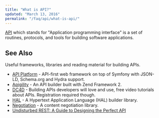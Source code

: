 ```yaml
---
title: "What is API?"
updated: "March 13, 2016"
permalink: "/faq/api/what-is-api/"
---
```


[API](https://en.wikipedia.org/wiki/Application_programming_interface) which
stands for "Application programming interface" is a set of routines, protocols,
and tools for building software applications.

## See Also

Useful frameworks, libraries and reading material for building APIs.

* [API Platform](https://api-platform.com/) - API-first web framework on top of
  Symfony with JSON-LD, Schema.org and Hydra support.
* [Apigility](https://github.com/zfcampus/zf-apigility-skeleton) - An API builder
  built with Zend Framework 2.
* [DC4D](http://daycamp4developers.com/previous-meetings/building-apis-developers-will-love-and-use/) - Building
  APIs developers will love and use, free video tutorials about APIs. Registration
  required though.
* [HAL](https://github.com/blongden/hal) - A Hypertext Application Language (HAL)
  builder library.
* [Negotiation](https://github.com/willdurand/Negotiation) - A content negotiation
  library.
* [Undisturbed REST: A Guide to Designing the Perfect API](http://mulesoft.com/restbook)
